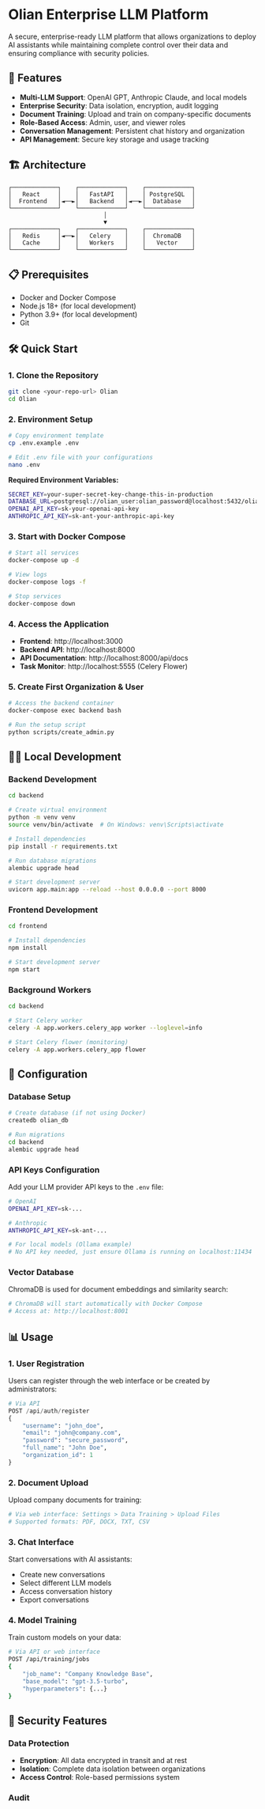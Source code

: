# Olian Enterprise LLM Platform

A secure, enterprise-ready LLM platform that allows organizations to deploy AI assistants while maintaining complete control over their data and ensuring compliance with security policies.

## 🚀 Features

- **Multi-LLM Support**: OpenAI GPT, Anthropic Claude, and local models
- **Enterprise Security**: Data isolation, encryption, audit logging
- **Document Training**: Upload and train on company-specific documents
- **Role-Based Access**: Admin, user, and viewer roles
- **Conversation Management**: Persistent chat history and organization
- **API Management**: Secure key storage and usage tracking

## 🏗️ Architecture

```
┌─────────────┐    ┌─────────────┐    ┌─────────────┐
│   React     │    │   FastAPI   │    │ PostgreSQL  │
│  Frontend   │◄──►│   Backend   │◄──►│  Database   │
└─────────────┘    └─────────────┘    └─────────────┘
                           │
                           ▼
┌─────────────┐    ┌─────────────┐    ┌─────────────┐
│   Redis     │◄──►│   Celery    │    │  ChromaDB   │
│   Cache     │    │   Workers   │    │   Vector    │
└─────────────┘    └─────────────┘    └─────────────┘
```

## 📋 Prerequisites

- Docker and Docker Compose
- Node.js 18+ (for local development)
- Python 3.9+ (for local development)
- Git

## 🛠️ Quick Start

### 1. Clone the Repository

```bash
git clone <your-repo-url> Olian
cd Olian
```

### 2. Environment Setup

```bash
# Copy environment template
cp .env.example .env

# Edit .env file with your configurations
nano .env
```

**Required Environment Variables:**
```bash
SECRET_KEY=your-super-secret-key-change-this-in-production
DATABASE_URL=postgresql://olian_user:olian_password@localhost:5432/olian_db
OPENAI_API_KEY=sk-your-openai-api-key
ANTHROPIC_API_KEY=sk-ant-your-anthropic-api-key
```

### 3. Start with Docker Compose

```bash
# Start all services
docker-compose up -d

# View logs
docker-compose logs -f

# Stop services
docker-compose down
```

### 4. Access the Application

- **Frontend**: http://localhost:3000
- **Backend API**: http://localhost:8000
- **API Documentation**: http://localhost:8000/api/docs
- **Task Monitor**: http://localhost:5555 (Celery Flower)

### 5. Create First Organization & User

```bash
# Access the backend container
docker-compose exec backend bash

# Run the setup script
python scripts/create_admin.py
```

## 🏃‍♂️ Local Development

### Backend Development

```bash
cd backend

# Create virtual environment
python -m venv venv
source venv/bin/activate  # On Windows: venv\Scripts\activate

# Install dependencies
pip install -r requirements.txt

# Run database migrations
alembic upgrade head

# Start development server
uvicorn app.main:app --reload --host 0.0.0.0 --port 8000
```

### Frontend Development

```bash
cd frontend

# Install dependencies
npm install

# Start development server
npm start
```

### Background Workers

```bash
cd backend

# Start Celery worker
celery -A app.workers.celery_app worker --loglevel=info

# Start Celery flower (monitoring)
celery -A app.workers.celery_app flower
```

## 🔧 Configuration

### Database Setup

```bash
# Create database (if not using Docker)
createdb olian_db

# Run migrations
cd backend
alembic upgrade head
```

### API Keys Configuration

Add your LLM provider API keys to the `.env` file:

```bash
# OpenAI
OPENAI_API_KEY=sk-...

# Anthropic
ANTHROPIC_API_KEY=sk-ant-...

# For local models (Ollama example)
# No API key needed, just ensure Ollama is running on localhost:11434
```

### Vector Database

ChromaDB is used for document embeddings and similarity search:

```bash
# ChromaDB will start automatically with Docker Compose
# Access at: http://localhost:8001
```

## 📊 Usage

### 1. User Registration

Users can register through the web interface or be created by administrators:

```python
# Via API
POST /api/auth/register
{
    "username": "john_doe",
    "email": "john@company.com",
    "password": "secure_password",
    "full_name": "John Doe",
    "organization_id": 1
}
```

### 2. Document Upload

Upload company documents for training:

```bash
# Via web interface: Settings > Data Training > Upload Files
# Supported formats: PDF, DOCX, TXT, CSV
```

### 3. Chat Interface

Start conversations with AI assistants:

- Create new conversations
- Select different LLM models
- Access conversation history
- Export conversations

### 4. Model Training

Train custom models on your data:

```bash
# Via API or web interface
POST /api/training/jobs
{
    "job_name": "Company Knowledge Base",
    "base_model": "gpt-3.5-turbo",
    "hyperparameters": {...}
}
```

## 🔐 Security Features

### Data Protection
- **Encryption**: All data encrypted in transit and at rest
- **Isolation**: Complete data isolation between organizations
- **Access Control**: Role-based permissions system

### Audit